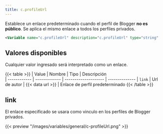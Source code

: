 ```yaml
---
title: c.profileUrl
---
```


Establece un enlace predeterminado cuando el perfil de Blogger **no es público**. Se aplica el mismo enlace a todos los perfiles privados.

```xml
<Variable name="c.profileUrl" description="c.profileUrl" type="string" value="https://blogger.com"/>
```

## Valores disponibles

Cualquier valor ingresado será interpretado como un enlace.

{{< table >}}
| Value        | Nombre        | Tipo                 | Descripción   
| ------------ | ------------- | -------------------- | --------------
| `link`       | Url de autor  | {{< data url >}}  | Enlace de perfil predeterminado
{{< /table >}}


## link

El enlace especificado se usara como vinculo en los perfiles de Blogger privados.

{{< preview "/images/variables/general/c-profileUrl.png" >}}
